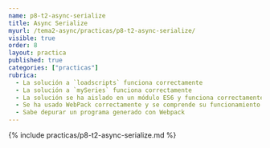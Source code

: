 ```yaml
---
name: p8-t2-async-serialize
title: Async Serialize
myurl: /tema2-async/practicas/p8-t2-async-serialize/
visible: true
order: 8
layout: practica
published: true
categories: ["practicas"]
rubrica: 
  - La solución a `loadscripts` funciona correctamente
  - La solución a `mySeries` funciona correctamente
  - La solución se ha aislado en un módulo ES6 y funciona correctamente
  - Se ha usado WebPack correctamente y se comprende su funcionamiento
  - Sabe depurar un programa generado con Webpack
---
```


{% include practicas/p8-t2-async-serialize.md %}
